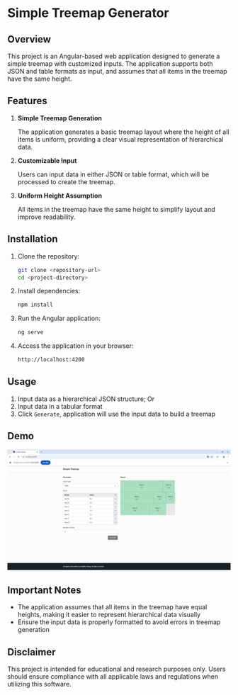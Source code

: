 # Simple Treemap Generator

## Overview

This project is an Angular-based web application designed to generate a simple treemap with customized inputs. The application supports both JSON and table formats as input, and assumes that all items in the treemap have the same height.

## Features

1. **Simple Treemap Generation**

   The application generates a basic treemap layout where the height of all items is uniform, providing a clear visual representation of hierarchical data.

2. **Customizable Input**

   Users can input data in either JSON or table format, which will be processed to create the treemap.

3. **Uniform Height Assumption**

   All items in the treemap have the same height to simplify layout and improve readability.

## Installation

1. Clone the repository:

   ```bash
   git clone <repository-url>
   cd <project-directory>
   ```

2. Install dependencies:

   ```bash
   npm install
   ```

3. Run the Angular application:

   ```bash
   ng serve
   ```

4. Access the application in your browser:

   ```bash
   http://localhost:4200
   ```

## Usage

1. Input data as a hierarchical JSON structure; Or
2. Input data in a tabular format
3. Click `Generate`, application will use the input data to build a treemap

## Demo

![screenshot1.jpg](screenshot1.jpg)

## Important Notes

- The application assumes that all items in the treemap have equal heights, making it easier to represent hierarchical data visually
- Ensure the input data is properly formatted to avoid errors in treemap generation

## Disclaimer

This project is intended for educational and research purposes only. Users should ensure compliance with all applicable laws and regulations when utilizing this software.
